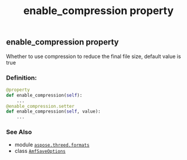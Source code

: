 ﻿---
title: enable_compression property
second_title: Aspose.3D for Python via .NET API References
description: 
type: docs
weight: 30
url: /python-net/aspose.threed.formats/amfsaveoptions/enable_compression/
is_root: false
---

## enable_compression property


Whether to use compression to reduce the final file size, default value is true
### Definition:
```python
@property
def enable_compression(self):
    ...
@enable_compression.setter
def enable_compression(self, value):
    ...
```

### See Also
* module [`aspose.threed.formats`](../../)
* class [`AmfSaveOptions`](/3d/python-net/aspose.threed.formats/amfsaveoptions)
